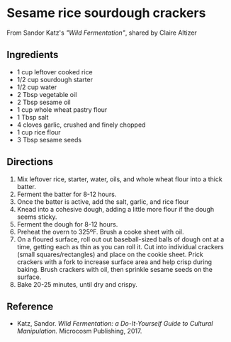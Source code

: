 # Sesame rice sourdough crackers
From Sandor Katz's _"Wild Fermentation"_, shared by Claire Altizer

## Ingredients
* 1 cup leftover cooked rice
* 1/2 cup sourdough starter
* 1/2 cup water
* 2 Tbsp vegetable oil
* 2 Tbsp sesame oil
* 1 cup whole wheat pastry flour
* 1 Tbsp salt
* 4 cloves garlic, crushed and finely chopped
* 1 cup rice flour
* 3 Tbsp sesame seeds

## Directions
1. Mix leftover rice, starter, water, oils, and whole wheat flour into a thick
   batter. 
2. Ferment the batter for 8-12 hours.
3. Once the batter is active, add the salt, garlic, and rice flour
4. Knead into a cohesive dough, adding a little more flour if the dough seems
   sticky. 
5. Ferment the dough for 8-12 hours.
6. Preheat the overn to 325ºF. Brush a cooke sheet with oil.
7. On a floured surface, roll out out baseball-sized balls of dough ont at a
   time, getting each as thin as you can roll it. Cut into individual crackers
   (small squares/rectangles) and place on the cookie sheet. Prick crackers with
   a fork to increase surface area and help crisp during baking. Brush crackers
   with oil, then sprinkle sesame seeds on the surface.
8. Bake 20-25 minutes, until dry and crispy.

## Reference
* Katz, Sandor. _Wild Fermentation: a Do-It-Yourself Guide to Cultural Manipulation._ Microcosm Publishing, 2017. 